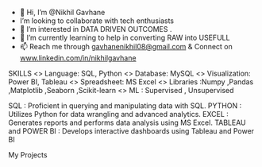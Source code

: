 - 👋 Hi, I’m @Nikhil Gavhane
- I’m looking to collaborate with tech enthusiasts
- 👀 I’m interested in DATA DRIVEN OUTCOMES .
- 🌱 I’m currently learning to help in converting RAW into USEFULL
- 📫 Reach me through gavhanenikhil08@gmail.com & Connect on www.linkedin.com/in/nikhilgavhane

SKILLS
<>  Language: SQL, Python
<>  Database: MySQL
<>  Visualization: Power BI, Tableau
<>  Spreadsheet: MS Excel
<>  Libraries :Numpy ,Pandas ,Matplotlib ,Seaborn ,Scikit-learn 
<>  ML : Supervised , Unsupervised

SQL : Proficient in querying and manipulating data with SQL.
PYTHON : Utilizes Python for data wrangling and advanced analytics.
EXCEL : Generates reports and performs data analysis using MS Excel.
TABLEAU and POWER BI : Develops interactive dashboards using Tableau and Power BI


My Projects

  

<!---
Nikhil-G08/Nikhil-G08 is a ✨ special ✨ repository because its `README.md` (this file) appears on your GitHub profile.
You can click the Preview link to take a look at your changes.
--->
